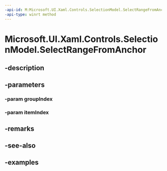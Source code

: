 ```yaml
---
-api-id: M:Microsoft.UI.Xaml.Controls.SelectionModel.SelectRangeFromAnchor(System.Int32,System.Int32)
-api-type: winrt method
---
```


<!-- Method syntax.
public void SelectionModel.SelectRangeFromAnchor(Int32 groupIndex, Int32 itemIndex)
-->

# Microsoft.UI.Xaml.Controls.SelectionModel.SelectRangeFromAnchor

## -description

## -parameters
### -param groupIndex

### -param itemIndex

## -remarks

## -see-also

## -examples

